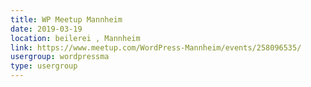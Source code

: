 ```yaml
---
title: WP Meetup Mannheim
date: 2019-03-19
location: beilerei , Mannheim
link: https://www.meetup.com/WordPress-Mannheim/events/258096535/
usergroup: wordpressma
type: usergroup
---
```

